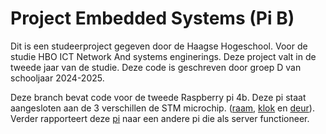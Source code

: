 # Project Embedded Systems (Pi B)
Dit is een studeerproject gegeven door de Haagse Hogeschool. Voor de studie HBO ICT
Network And systems enginerings. Deze project valt in de tweede jaar van de studie. Deze
code is geschreven door groep D van schooljaar 2024-2025.

Deze branch bevat code voor de tweede Raspberry pi 4b. Deze pi staat aangesloten aan de 3
verschillen de STM microchip. ([raam](), [klok](https://github.com/LvndnB/PESGroepD/tree/klok_stm) en [deur]()). Verder rapporteert deze
[pi](https://github.com/LvndnB/PESGroepD/tree/PoCDeel1_WemosPi) naar een andere pi die als server functioneer.



